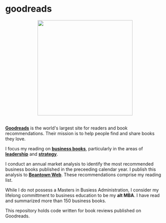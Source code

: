 # goodreads

<div id="header" align="center">
  <img src="https://upload.wikimedia.org/wikipedia/commons/thumb/1/1a/Goodreads_logo.svg/640px-Goodreads_logo.svg.png" width="300"/>
</div>

<br>

<p><a href="https://www.goodreads.com/" target="_blank"><strong>Goodreads</strong></a> is the world's largest site for readers and book recommendations. Their mission is to help people find and share books they love.</p>

<p>I focus my reading on <a href="https://www.goodreads.com/review/list/692620-gene-babon?utf8=%E2%9C%93&ref=nav_mybooks&shelf=read&sort=date_read&view=covers&title=gene-babon&per_page=100" target="_blank"><strong>business books</strong></a>, particularly in the areas of <a href="https://www.goodreads.com/review/list/692620-gene-babon?per_page=100&ref=nav_mybooks&shelf=leadership&utf8=%E2%9C%93&view=covers" target="_blank"><strong>leadership</strong></a> and <a href="#" target="_blank"><strong>strategy</strong></a>.</p>

<p>I conduct an annual market analysis to identify the most recommended business books published in the preceeding calendar year. I publish this analysis to <a href="https://beantownweb.blogspot.com/search/label/books" target="_blank"><strong>Beantown Web</strong></a>. These recommendations comprise my reading list.</p>

<p>While I do not possess a Masters in Busiess Administration, I consider my lifelong committment to business education to be my <strong>alt MBA</strong>. I have read and summarized more than 150 business books.</p>

<p>This repository holds code written for book reviews published on Goodreads.</p>
